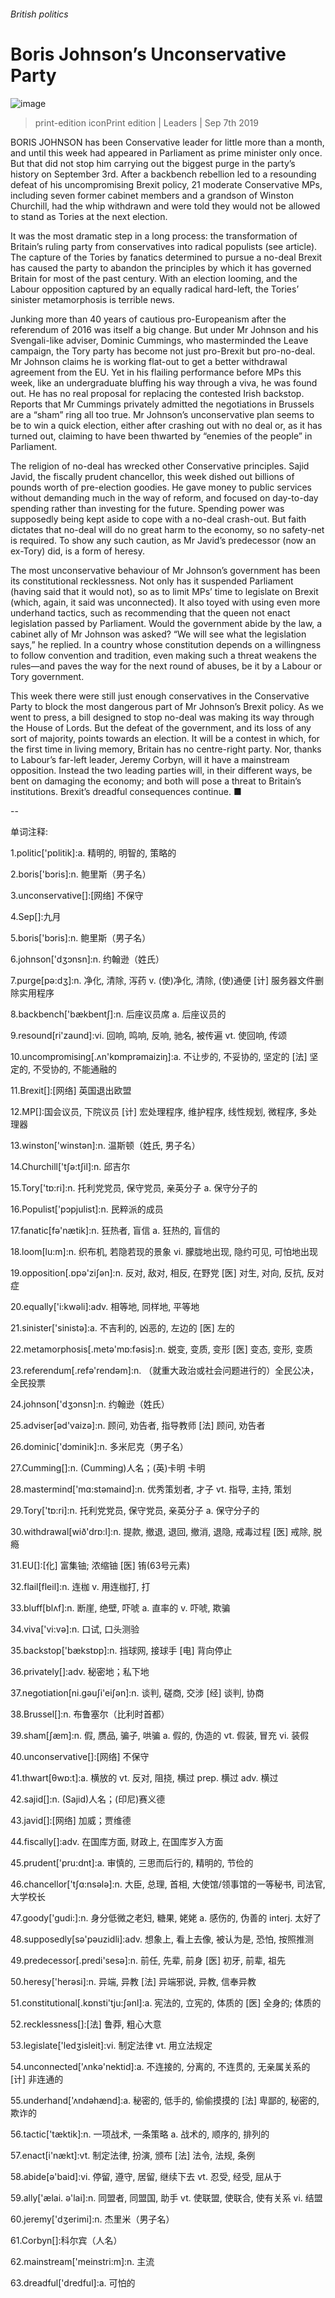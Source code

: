 ###### British politics
# Boris Johnson’s Unconservative Party 
![image](images/20190907_LDD002_0.jpg) 
> print-edition iconPrint edition | Leaders | Sep 7th 2019 
BORIS JOHNSON has been Conservative leader for little more than a month, and until this week had appeared in Parliament as prime minister only once. But that did not stop him carrying out the biggest purge in the party’s history on September 3rd. After a backbench rebellion led to a resounding defeat of his uncompromising Brexit policy, 21 moderate Conservative MPs, including seven former cabinet members and a grandson of Winston Churchill, had the whip withdrawn and were told they would not be allowed to stand as Tories at the next election. 
It was the most dramatic step in a long process: the transformation of Britain’s ruling party from conservatives into radical populists (see article). The capture of the Tories by fanatics determined to pursue a no-deal Brexit has caused the party to abandon the principles by which it has governed Britain for most of the past century. With an election looming, and the Labour opposition captured by an equally radical hard-left, the Tories’ sinister metamorphosis is terrible news. 
Junking more than 40 years of cautious pro-Europeanism after the referendum of 2016 was itself a big change. But under Mr Johnson and his Svengali-like adviser, Dominic Cummings, who masterminded the Leave campaign, the Tory party has become not just pro-Brexit but pro-no-deal. Mr Johnson claims he is working flat-out to get a better withdrawal agreement from the EU. Yet in his flailing performance before MPs this week, like an undergraduate bluffing his way through a viva, he was found out. He has no real proposal for replacing the contested Irish backstop. Reports that Mr Cummings privately admitted the negotiations in Brussels are a “sham” ring all too true. Mr Johnson’s unconservative plan seems to be to win a quick election, either after crashing out with no deal or, as it has turned out, claiming to have been thwarted by “enemies of the people” in Parliament. 
The religion of no-deal has wrecked other Conservative principles. Sajid Javid, the fiscally prudent chancellor, this week dished out billions of pounds worth of pre-election goodies. He gave money to public services without demanding much in the way of reform, and focused on day-to-day spending rather than investing for the future. Spending power was supposedly being kept aside to cope with a no-deal crash-out. But faith dictates that no-deal will do no great harm to the economy, so no safety-net is required. To show any such caution, as Mr Javid’s predecessor (now an ex-Tory) did, is a form of heresy. 
The most unconservative behaviour of Mr Johnson’s government has been its constitutional recklessness. Not only has it suspended Parliament (having said that it would not), so as to limit MPs’ time to legislate on Brexit (which, again, it said was unconnected). It also toyed with using even more underhand tactics, such as recommending that the queen not enact legislation passed by Parliament. Would the government abide by the law, a cabinet ally of Mr Johnson was asked? “We will see what the legislation says,” he replied. In a country whose constitution depends on a willingness to follow convention and tradition, even making such a threat weakens the rules—and paves the way for the next round of abuses, be it by a Labour or Tory government. 
This week there were still just enough conservatives in the Conservative Party to block the most dangerous part of Mr Johnson’s Brexit policy. As we went to press, a bill designed to stop no-deal was making its way through the House of Lords. But the defeat of the government, and its loss of any sort of majority, points towards an election. It will be a contest in which, for the first time in living memory, Britain has no centre-right party. Nor, thanks to Labour’s far-left leader, Jeremy Corbyn, will it have a mainstream opposition. Instead the two leading parties will, in their different ways, be bent on damaging the economy; and both will pose a threat to Britain’s institutions. Brexit’s dreadful consequences continue. ■ 
-- 
 单词注释:
1.politic['pɒlitik]:a. 精明的, 明智的, 策略的 
2.boris['bɔris]:n. 鲍里斯（男子名） 
3.unconservative[]:[网络] 不保守 
4.Sep[]:九月 
5.boris['bɔris]:n. 鲍里斯（男子名） 
6.johnson['dʒɔnsn]:n. 约翰逊（姓氏） 
7.purge[pә:dʒ]:n. 净化, 清除, 泻药 v. (使)净化, 清除, (使)通便 [计] 服务器文件删除实用程序 
8.backbench['bækbentʃ]:n. 后座议员席 a. 后座议员的 
9.resound[ri'zaund]:vi. 回响, 鸣响, 反响, 驰名, 被传遍 vt. 使回响, 传颂 
10.uncompromising[.ʌn'kɒmprәmaiziŋ]:a. 不让步的, 不妥协的, 坚定的 [法] 坚定的, 不受协的, 不能通融的 
11.Brexit[]:[网络] 英国退出欧盟 
12.MP[]:国会议员, 下院议员 [计] 宏处理程序, 维护程序, 线性规划, 微程序, 多处理器 
13.winston['winstәn]:n. 温斯顿（姓氏, 男子名） 
14.Churchill['tʃә:tʃil]:n. 邱吉尔 
15.Tory['tɒ:ri]:n. 托利党党员, 保守党员, 亲英分子 a. 保守分子的 
16.Populist['pɔpjulist]:n. 民粹派的成员 
17.fanatic[fә'nætik]:n. 狂热者, 盲信 a. 狂热的, 盲信的 
18.loom[lu:m]:n. 织布机, 若隐若现的景象 vi. 朦胧地出现, 隐约可见, 可怕地出现 
19.opposition[.ɒpә'ziʃәn]:n. 反对, 敌对, 相反, 在野党 [医] 对生, 对向, 反抗, 反对症 
20.equally['i:kwәli]:adv. 相等地, 同样地, 平等地 
21.sinister['sinistә]:a. 不吉利的, 凶恶的, 左边的 [医] 左的 
22.metamorphosis[.metә'mɒ:fәsis]:n. 蜕变, 变质, 变形 [医] 变态, 变形, 变质 
23.referendum[.refә'rendәm]:n. （就重大政治或社会问题进行的）全民公决，全民投票 
24.johnson['dʒɔnsn]:n. 约翰逊（姓氏） 
25.adviser[әd'vaizә]:n. 顾问, 劝告者, 指导教师 [法] 顾问, 劝告者 
26.dominic['dɔminik]:n. 多米尼克（男子名） 
27.Cumming[]:n. (Cumming)人名；(英)卡明 卡明 
28.mastermind['mɑ:stәmaind]:n. 优秀策划者, 才子 vt. 指导, 主持, 策划 
29.Tory['tɒ:ri]:n. 托利党党员, 保守党员, 亲英分子 a. 保守分子的 
30.withdrawal[wið'drɒ:l]:n. 提款, 撤退, 退回, 撤消, 退隐, 戒毒过程 [医] 戒除, 脱瘾 
31.EU[]:[化] 富集铀; 浓缩铀 [医] 铕(63号元素) 
32.flail[fleil]:n. 连枷 v. 用连枷打, 打 
33.bluff[blʌf]:n. 断崖, 绝壁, 吓唬 a. 直率的 v. 吓唬, 欺骗 
34.viva['vi:vә]:n. 口试, 口头测验 
35.backstop['bækstɒp]:n. 挡球网, 接球手 [电] 背向停止 
36.privately[]:adv. 秘密地；私下地 
37.negotiation[ni.gәuʃi'eiʃәn]:n. 谈判, 磋商, 交涉 [经] 谈判, 协商 
38.Brussel[]:n. 布鲁塞尔（比利时首都） 
39.sham[ʃæm]:n. 假, 赝品, 骗子, 哄骗 a. 假的, 伪造的 vt. 假装, 冒充 vi. 装假 
40.unconservative[]:[网络] 不保守 
41.thwart[θwɒ:t]:a. 横放的 vt. 反对, 阻挠, 横过 prep. 横过 adv. 横过 
42.sajid[]:n. (Sajid)人名；(印尼)赛义德 
43.javid[]:[网络] 加威；贾维德 
44.fiscally[]:adv. 在国库方面, 财政上, 在国库岁入方面 
45.prudent['pru:dnt]:a. 审慎的, 三思而后行的, 精明的, 节俭的 
46.chancellor['tʃɑ:nsәlә]:n. 大臣, 总理, 首相, 大使馆/领事馆的一等秘书, 司法官, 大学校长 
47.goody['gudi:]:n. 身分低微之老妇, 糖果, 姥姥 a. 感伤的, 伪善的 interj. 太好了 
48.supposedly[sә'pәuzidli]:adv. 想象上, 看上去像, 被认为是, 恐怕, 按照推测 
49.predecessor[.predi'sesә]:n. 前任, 先辈, 前身 [医] 初牙, 前辈, 祖先 
50.heresy['herәsi]:n. 异端, 异教 [法] 异端邪说, 异教, 信奉异教 
51.constitutional[.kɒnsti'tju:ʃәnl]:a. 宪法的, 立宪的, 体质的 [医] 全身的; 体质的 
52.recklessness[]:[法] 鲁莽, 粗心大意 
53.legislate['ledʒisleit]:vi. 制定法律 vt. 用立法规定 
54.unconnected['ʌnkә'nektid]:a. 不连接的, 分离的, 不连贯的, 无亲属关系的 [计] 非连通的 
55.underhand['ʌndәhænd]:a. 秘密的, 低手的, 偷偷摸摸的 [法] 卑鄙的, 秘密的, 欺诈的 
56.tactic['tæktik]:n. 一项战术, 一条策略 a. 战术的, 顺序的, 排列的 
57.enact[i'nækt]:vt. 制定法律, 扮演, 颁布 [法] 法令, 法规, 条例 
58.abide[ә'baid]:vi. 停留, 遵守, 居留, 继续下去 vt. 忍受, 经受, 屈从于 
59.ally['ælai. ә'lai]:n. 同盟者, 同盟国, 助手 vt. 使联盟, 使联合, 使有关系 vi. 结盟 
60.jeremy['dʒerimi]:n. 杰里米（男子名） 
61.Corbyn[]:科尔宾（人名） 
62.mainstream['meinstri:m]:n. 主流 
63.dreadful['dredful]:a. 可怕的 
